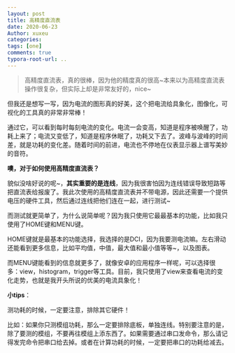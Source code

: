 ```yaml
---
layout: post
title: 高精度直流表
date: 2020-06-23
Author: xuxeu
categories: 
tags: [one]
comments: true
typora-root-url: ..
---
```


> 高精度直流表，真的很棒，因为他的精度真的很高~本来以为高精度直流表操作很复杂，但实际上却是非常友好的，nice~

但我还是想写一写，因为电流的图形真的好美，这个把电流给具象化，图像化，可视化的工具真的非常非常棒！

通过它，可以看到每时每刻电流的变化。电流一会变高，知道是程序被唤醒了，功耗上来了；电流又变低了，知道是程序休眠了，功耗又下去了。波峰与波峰的时间差，就是功耗的变化差。随着时间的前进，电流也不停地在仪表显示器上谱写美妙的音符。

**噢，对于如何使用高精度直流表？**

貌似没啥好说的呢~，**其实重要的是连线**，因为我很害怕因为连线错误导致短路等把直流表给报废了。我此次使用的高精度直流表并不带电源，因此还需要一个提供电压的硬件工具，然后通过连线把他们连在一起，进行测试~

而测试就更简单了，为什么说简单呢？因为我只使用它最最基本的功能，比如我只使用了HOME键和MENU键。

HOME键就是最基本的功能选择，我选择的是DCI，因为我要测电流嘛。左右滑动还能看到更多信息，比如平均值，中值，最大值和最小值等等~，以及图表。

而MENU键能看到的信息就更多了，就像安卓的应用程序一样呢，可以选择很多：view，histogram，trigger等工具。目前，我只使用了view来查看电流的变化走势，也就是我开头所说的优美的电流具象化！

**小tips**：

测功耗的时候，一定要注意，排除其它硬件！

比如：如果你只测模组功耗，那么一定要排除底板，单独连线。特别要注意的是，除了要测的模组，不要再往模组上添东西了。如果需要通过串口发命令，那么请记得发完命令把串口给去掉。或者在计算功耗的时候，一定要把串口的功耗给减去。















